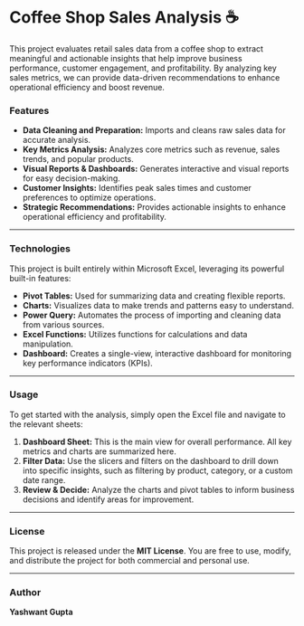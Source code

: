 # Coffee Shop Sales Analysis ☕

This project evaluates retail sales data from a coffee shop to extract meaningful and actionable insights that help improve business performance, customer engagement, and profitability. By analyzing key sales metrics, we can provide data-driven recommendations to enhance operational efficiency and boost revenue.

### **Features**

* **Data Cleaning and Preparation:** Imports and cleans raw sales data for accurate analysis.
* **Key Metrics Analysis:** Analyzes core metrics such as revenue, sales trends, and popular products.
* **Visual Reports & Dashboards:** Generates interactive and visual reports for easy decision-making.
* **Customer Insights:** Identifies peak sales times and customer preferences to optimize operations.
* **Strategic Recommendations:** Provides actionable insights to enhance operational efficiency and profitability.

---

### **Technologies**

This project is built entirely within Microsoft Excel, leveraging its powerful built-in features:

* **Pivot Tables:** Used for summarizing data and creating flexible reports.
* **Charts:** Visualizes data to make trends and patterns easy to understand.
* **Power Query:** Automates the process of importing and cleaning data from various sources.
* **Excel Functions:** Utilizes functions for calculations and data manipulation.
* **Dashboard:** Creates a single-view, interactive dashboard for monitoring key performance indicators (KPIs).

---

### **Usage**

To get started with the analysis, simply open the Excel file and navigate to the relevant sheets:

1.  **Dashboard Sheet:** This is the main view for overall performance. All key metrics and charts are summarized here.
2.  **Filter Data:** Use the slicers and filters on the dashboard to drill down into specific insights, such as filtering by product, category, or a custom date range.
3.  **Review & Decide:** Analyze the charts and pivot tables to inform business decisions and identify areas for improvement.

---

### **License**

This project is released under the **MIT License**. You are free to use, modify, and distribute the project for both commercial and personal use.

---

### **Author**

 **Yashwant Gupta**
